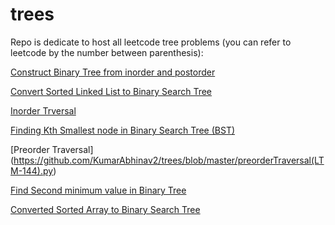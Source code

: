 # trees

Repo is dedicate to host all leetcode tree problems (you can refer to leetcode by the number between parenthesis):


[Construct Binary Tree from inorder and postorder](https://github.com/KumarAbhinav2/trees/blob/master/binaryTreeFromInorderPostorder(LTM-106).py)

[Convert Sorted Linked List to Binary Search Tree](https://github.com/KumarAbhinav2/trees/blob/master/convertSortedLinkedListtoBST(LTE-109).py)

[Inorder Trversal](https://github.com/KumarAbhinav2/trees/blob/master/inorderTraversal(LTM-94).py)

[Finding Kth Smallest node in Binary Search Tree (BST)](https://github.com/KumarAbhinav2/trees/blob/master/kthSmallestinBST(LTM-230).py)

[Preorder Traversal] (https://github.com/KumarAbhinav2/trees/blob/master/preorderTraversal(LTM-144).py)

[Find Second minimum value in Binary Tree](https://github.com/KumarAbhinav2/trees/blob/master/secondMinimumValue(LTE-671).py)

[Converted Sorted Array to Binary Search Tree](https://github.com/KumarAbhinav2/trees/blob/master/sortedArrayToBST(LTM-108).py)
